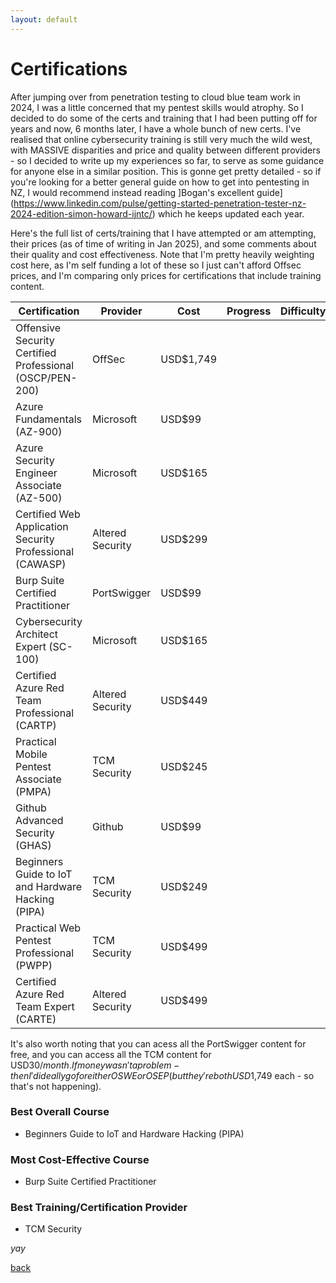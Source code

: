 ```yaml
---
layout: default
---
```


# Certifications
After jumping over from penetration testing to cloud blue team work in 2024, I was a little concerned that my pentest skills would atrophy. So I decided to do some of the certs and training that I had been putting off for years and now, 6 months later, I have a whole bunch of new certs. I've realised that online cybersecurity training is still very much the wild west, with MASSIVE disparities and price and quality between different providers - so I decided to write up my experiences so far, to serve as some guidance for anyone else in a similar position. This is gonne get pretty detailed - so if you're looking for a better general guide on how to get into pentesting in NZ, I would recommend instead reading ]Bogan's excellent guide](https://www.linkedin.com/pulse/getting-started-penetration-tester-nz-2024-edition-simon-howard-ijntc/) which he keeps updated each year. 

Here's the full list of certs/training that I have attempted or am attempting, their prices (as of time of writing in Jan 2025), and some comments about their quality and cost effectiveness. Note that I'm pretty heavily weighting cost here, as I'm self funding a lot of these so I just can't afford Offsec prices, and I'm comparing only prices for certifications that include training content.

| Certification | Provider | Cost | Progress | Difficulty | Comments |
| --- | --- | --- | --- | --- | -- |
| Offensive Security Certified Professional (OSCP/PEN-200) | OffSec | USD$1,749 | | |
| Azure Fundamentals (AZ-900) | Microsoft | USD$99 | | |
| Azure Security Engineer Associate (AZ-500) | Microsoft | USD$165 | | |
| Certified Web Application Security Professional (CAWASP) | Altered Security | USD$299 | | |
| Burp Suite Certified Practitioner | PortSwigger | USD$99 | | |
| Cybersecurity Architect Expert (SC-100) | Microsoft | USD$165 | | |
| Certified Azure Red Team Professional (CARTP) | Altered Security | USD$449 | | |
| Practical Mobile Pentest Associate (PMPA) | TCM Security | USD$245 | | |
| Github Advanced Security (GHAS) | Github | USD$99 | | |
| Beginners Guide to IoT and Hardware Hacking (PIPA) | TCM Security | USD$249 | | |
| Practical Web Pentest Professional (PWPP) | TCM Security | USD$499 | | |
| Certified Azure Red Team Expert (CARTE) | Altered Security | USD$499 | | |

It's also worth noting that you can acess all the PortSwigger content for free, and you can access all the TCM content for USD$30/month.
If money wasn't a problem - then I'd ideally go for either OSWE or OSEP (but they're both USD$1,749 each - so that's not happening).

### Best Overall Course
 - Beginners Guide to IoT and Hardware Hacking (PIPA)

### Most Cost-Effective Course
 - Burp Suite Certified Practitioner

### Best Training/Certification Provider
 - TCM Security



_yay_

[back](./)


